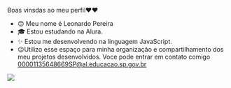 Boas vinsdas ao meu perfil❤❤
- 😊 Meu nome é Leonardo Pereira
- 🎓 Estou estudando na Alura.
- ✨ Estou me desenvolvendo na linguagem JavaScript.
- 😉Utilizo esse espaço para minha organização e compartilhamento dos meu projetos desenvolvidos.
Voce pode entrar em contato comigo
00001135648669SP@al.educacao.sp.gov.br


![](https://giphy.com/gifs/kiszkiloszki-3oEjI53nBYOOEQgDcY)
